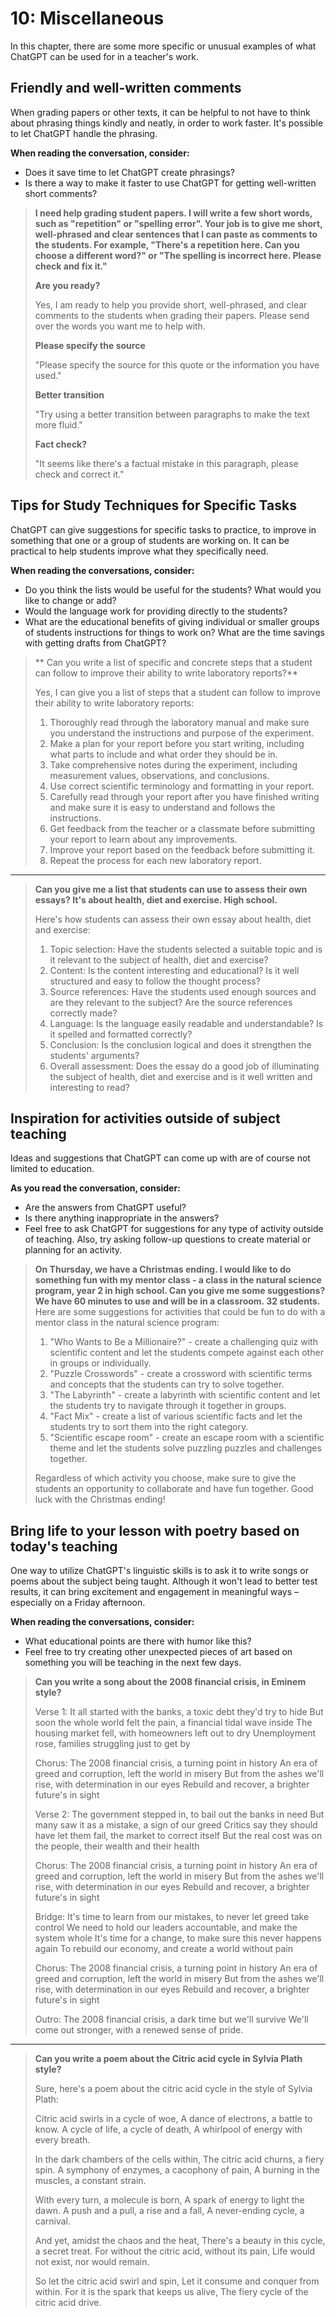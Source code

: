 # 10: Miscellaneous
In this chapter, there are some more specific or unusual examples of what ChatGPT can be used for in a teacher's work.

## Friendly and well-written comments
When grading papers or other texts, it can be helpful to not have to think about phrasing things kindly and neatly, in order to work faster. It's possible to let ChatGPT handle the phrasing.

**When reading the conversation, consider:**
* Does it save time to let ChatGPT create phrasings?
* Is there a way to make it faster to use ChatGPT for getting well-written short comments?

> **I need help grading student papers. I will write a few short words, such as "repetition" or "spelling error". Your job is to give me short, well-phrased and clear sentences that I can paste as comments to the students. For example, "There's a repetition here. Can you choose a different word?" or "The spelling is incorrect here. Please check and fix it."**
>  
> **Are you ready?**
>  
> Yes, I am ready to help you provide short, well-phrased, and clear comments to the students when grading their papers. Please send over the words you want me to help with.
> 
> **Please specify the source**
> 
> "Please specify the source for this quote or the information you have used."
> 
> **Better transition**
> 
> "Try using a better transition between paragraphs to make the text more fluid."
> 
> **Fact check?**
> 
> "It seems like there's a factual mistake in this paragraph, please check and correct it."

## Tips for Study Techniques for Specific Tasks
ChatGPT can give suggestions for specific tasks to practice, to improve in something that one or a group of students are working on. It can be practical to help students improve what they specifically need.

**When reading the conversations, consider:**
* Do you think the lists would be useful for the students? What would you like to change or add?
* Would the language work for providing directly to the students?
* What are the educational benefits of giving individual or smaller groups of students instructions for things to work on? What are the time savings with getting drafts from ChatGPT?

> ** Can you write a list of specific and concrete steps that a student can follow to improve their ability to write laboratory reports?**
>  
> Yes, I can give you a list of steps that a student can follow to improve their ability to write laboratory reports:
> 
> 1. Thoroughly read through the laboratory manual and make sure you understand the instructions and purpose of the experiment.
> 2. Make a plan for your report before you start writing, including what parts to include and what order they should be in.
> 3. Take comprehensive notes during the experiment, including measurement values, observations, and conclusions.
> 4. Use correct scientific terminology and formatting in your report.
> 5. Carefully read through your report after you have finished writing and make sure it is easy to understand and follows the instructions.
> 6. Get feedback from the teacher or a classmate before submitting your report to learn about any improvements.
> 7. Improve your report based on the feedback before submitting it.
> 8. Repeat the process for each new laboratory report.

----

> **Can you give me a list that students can use to assess their own essays? It's about health, diet and exercise. High school.**
>  
> Here's how students can assess their own essay about health, diet and exercise:
> 
> 1. Topic selection: Have the students selected a suitable topic and is it relevant to the subject of health, diet and exercise?
> 2. Content: Is the content interesting and educational? Is it well structured and easy to follow the thought process?
> 3. Source references: Have the students used enough sources and are they relevant to the subject? Are the source references correctly made?
> 4. Language: Is the language easily readable and understandable? Is it spelled and formatted correctly?
> 5. Conclusion: Is the conclusion logical and does it strengthen the students' arguments?
> 6. Overall assessment: Does the essay do a good job of illuminating the subject of health, diet and exercise and is it well written and interesting to read?

## Inspiration for activities outside of subject teaching
Ideas and suggestions that ChatGPT can come up with are of course not limited to education.

**As you read the conversation, consider:**
* Are the answers from ChatGPT useful?
* Is there anything inappropriate in the answers?
* Feel free to ask ChatGPT for suggestions for any type of activity outside of teaching. Also, try asking follow-up questions to create material or planning for an activity.

> **On Thursday, we have a Christmas ending. I would like to do something fun with my mentor class - a class in the natural science program, year 2 in high school. Can you give me some suggestions? We have 60 minutes to use and will be in a classroom. 32 students.**
> Here are some suggestions for activities that could be fun to do with a mentor class in the natural science program:
> 1. "Who Wants to Be a Millionaire?" - create a challenging quiz with scientific content and let the students compete against each other in groups or individually.
> 2. "Puzzle Crosswords" - create a crossword with scientific terms and concepts that the students can try to solve together.
> 3. "The Labyrinth" - create a labyrinth with scientific content and let the students try to navigate through it together in groups.
> 4. "Fact Mix" - create a list of various scientific facts and let the students try to sort them into the right category.
> 5. "Scientific escape room" - create an escape room with a scientific theme and let the students solve puzzling puzzles and challenges together.
> 
> Regardless of which activity you choose, make sure to give the students an opportunity to collaborate and have fun together. Good luck with the Christmas ending!

## Bring life to your lesson with poetry based on today's teaching
One way to utilize ChatGPT's linguistic skills is to ask it to write songs or poems about the subject being taught. Although it won't lead to better test results, it can bring excitement and engagement in meaningful ways – especially on a Friday afternoon.

**When reading the conversations, consider:**
* What educational points are there with humor like this?
* Feel free to try creating other unexpected pieces of art based on something you will be teaching in the next few days.

> **Can you write a song about the 2008 financial crisis, in Eminem style?**
>
> Verse 1:
> It all started with the banks, a toxic debt they'd try to hide
> But soon the whole world felt the pain, a financial tidal wave inside
> The housing market fell, with homeowners left out to dry
> Unemployment rose, families struggling just to get by
> 
> Chorus:
> The 2008 financial crisis, a turning point in history
> An era of greed and corruption, left the world in misery
> But from the ashes we'll rise, with determination in our eyes
> Rebuild and recover, a brighter future's in sight
> 
> Verse 2:
> The government stepped in, to bail out the banks in need
> But many saw it as a mistake, a sign of our greed
> Critics say they should have let them fail, the market to correct itself
> But the real cost was on the people, their wealth and their health
> 
> Chorus:
> The 2008 financial crisis, a turning point in history
> An era of greed and corruption, left the world in misery
> But from the ashes we'll rise, with determination in our eyes
> Rebuild and recover, a brighter future's in sight
> 
> Bridge:
> It's time to learn from our mistakes, to never let greed take control
> We need to hold our leaders accountable, and make the system whole
> It's time for a change, to make sure this never happens again
> To rebuild our economy, and create a world without pain
> 
> Chorus:
> The 2008 financial crisis, a turning point in history
> An era of greed and corruption, left the world in misery
> But from the ashes we'll rise, with determination in our eyes
> Rebuild and recover, a brighter future's in sight
> 
> Outro:
> The 2008 financial crisis, a dark time but we'll survive
> We'll come out stronger, with a renewed sense of pride.

----

> **Can you write a poem about the Citric acid cycle in Sylvia Plath style?**
>
> Sure, here's a poem about the citric acid cycle in the style of Sylvia Plath:
> 
> Citric acid swirls in a cycle of woe,
> A dance of electrons, a battle to know.
> A cycle of life, a cycle of death,
> A whirlpool of energy with every breath.
> 
> In the dark chambers of the cells within,
> The citric acid churns, a fiery spin.
> A symphony of enzymes, a cacophony of pain,
> A burning in the muscles, a constant strain.
> 
> With every turn, a molecule is born,
> A spark of energy to light the dawn.
> A push and a pull, a rise and a fall,
> A never-ending cycle, a carnival.
> 
> And yet, amidst the chaos and the heat,
> There's a beauty in this cycle, a secret treat.
> For without the citric acid, without its pain,
> Life would not exist, nor would remain.
> 
> So let the citric acid swirl and spin,
> Let it consume and conquer from within.
> For it is the spark that keeps us alive,
> The fiery cycle of the citric acid drive.
